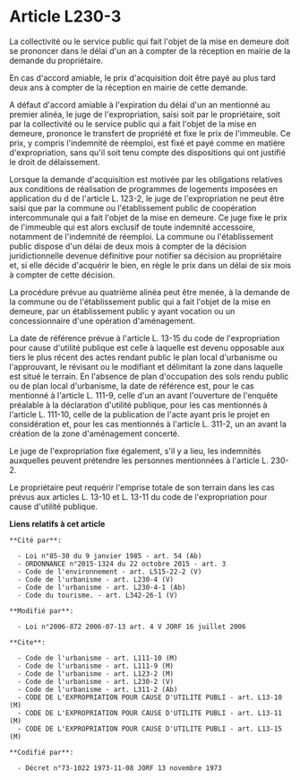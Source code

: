 # Article L230-3

La collectivité ou le service public qui fait l'objet de la mise en demeure doit se prononcer dans le délai d'un an à compter
de la réception en mairie de la demande du propriétaire.

En cas d'accord amiable, le prix d'acquisition doit être payé au plus tard deux ans à compter de la réception en mairie de
cette demande.

A défaut d'accord amiable à l'expiration du délai d'un an mentionné au premier alinéa, le juge de l'expropriation, saisi soit
par le propriétaire, soit par la collectivité ou le service public qui a fait l'objet de la mise en demeure, prononce le
transfert de propriété et fixe le prix de l'immeuble. Ce prix, y compris l'indemnité de réemploi, est fixé et payé comme en
matière d'expropriation, sans qu'il soit tenu compte des dispositions qui ont justifié le droit de délaissement.

Lorsque la demande d'acquisition est motivée par les obligations relatives aux conditions de réalisation de programmes de
logements imposées en application du d de l'article L. 123-2, le juge de l'expropriation ne peut être saisi que par la
commune ou l'établissement public de coopération intercommunale qui a fait l'objet de la mise en demeure. Ce juge fixe le
prix de l'immeuble qui est alors exclusif de toute indemnité accessoire, notamment de l'indemnité de réemploi. La commune ou
l'établissement public dispose d'un délai de deux mois à compter de la décision juridictionnelle devenue définitive pour
notifier sa décision au propriétaire et, si elle décide d'acquérir le bien, en règle le prix dans un délai de six mois à
compter de cette décision.

La procédure prévue au quatrième alinéa peut être menée, à la demande de la commune ou de l'établissement public qui a fait
l'objet de la mise en demeure, par un établissement public y ayant vocation ou un concessionnaire d'une opération
d'aménagement.

La date de référence prévue à l'article L. 13-15 du code de l'expropriation pour cause d'utilité publique est celle à
laquelle est devenu opposable aux tiers le plus récent des actes rendant public le plan local d'urbanisme ou l'approuvant, le
révisant ou le modifiant et délimitant la zone dans laquelle est situé le terrain. En l'absence de plan d'occupation des sols
rendu public ou de plan local d'urbanisme, la date de référence est, pour le cas mentionné à l'article L. 111-9, celle d'un
an avant l'ouverture de l'enquête préalable à la déclaration d'utilité publique, pour les cas mentionnés à l'article L.
111-10, celle de la publication de l'acte ayant pris le projet en considération et, pour les cas mentionnés à l'article L.
311-2, un an avant la création de la zone d'aménagement concerté.

Le juge de l'expropriation fixe également, s'il y a lieu, les indemnités auxquelles peuvent prétendre les personnes
mentionnées à l'article L. 230-2.

Le propriétaire peut requérir l'emprise totale de son terrain dans les cas prévus aux articles L. 13-10 et L. 13-11 du code
de l'expropriation pour cause d'utilité publique.

**Liens relatifs à cet article**

	**Cité par**:

	  - Loi n°85-30 du 9 janvier 1985 - art. 54 (Ab)
	  - ORDONNANCE n°2015-1324 du 22 octobre 2015 - art. 3
	  - Code de l'environnement - art. L515-22-2 (V)
	  - Code de l'urbanisme - art. L230-4 (V)
	  - Code de l'urbanisme - art. L230-4-1 (Ab)
	  - Code du tourisme. - art. L342-26-1 (V)

	**Modifié par**:

	  - Loi n°2006-872 2006-07-13 art. 4 V JORF 16 juillet 2006

	**Cite**:

	  - Code de l'urbanisme - art. L111-10 (M)
	  - Code de l'urbanisme - art. L111-9 (M)
	  - Code de l'urbanisme - art. L123-2 (M)
	  - Code de l'urbanisme - art. L230-2 (V)
	  - Code de l'urbanisme - art. L311-2 (Ab)
	  - CODE DE L'EXPROPRIATION POUR CAUSE D'UTILITE PUBLI - art. L13-10 (M)
	  - CODE DE L'EXPROPRIATION POUR CAUSE D'UTILITE PUBLI - art. L13-11 (M)
	  - CODE DE L'EXPROPRIATION POUR CAUSE D'UTILITE PUBLI - art. L13-15 (M)

	**Codifié par**:

	  - Décret n°73-1022 1973-11-08 JORF 13 novembre 1973
